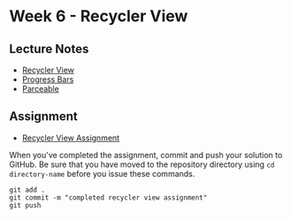 # Week 6 - Recycler View

## Lecture Notes
* [Recycler View](recycler-view.md)
* [Progress Bars](progress-bar.md)
* [Parceable](parceable.md)

## Assignment
* [Recycler View Assignment](recycler-view-assign.md)

When you've completed the assignment, commit and push your solution to GitHub. Be sure that you have moved to the repository directory using `cd directory-name` before you issue these commands.

```
git add .
git commit -m "completed recycler view assignment"
git push
```
